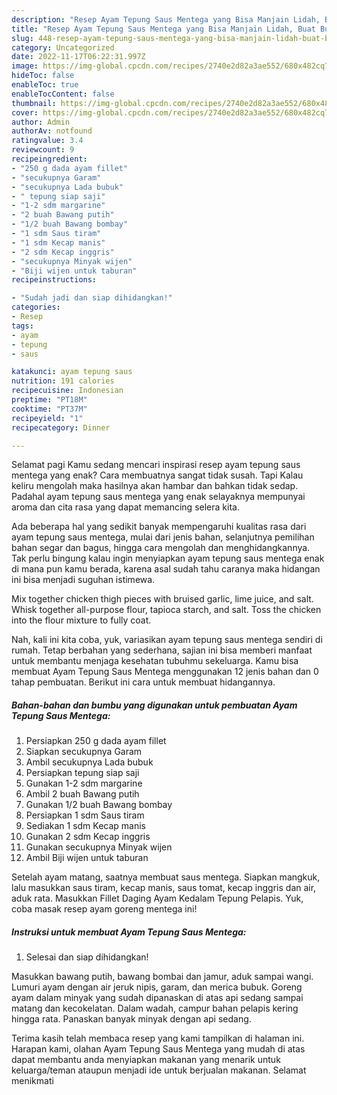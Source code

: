 ```yaml
---
description: "Resep Ayam Tepung Saus Mentega yang Bisa Manjain Lidah, Buat Buka Puasa}"
title: "Resep Ayam Tepung Saus Mentega yang Bisa Manjain Lidah, Buat Buka Puasa}"
slug: 448-resep-ayam-tepung-saus-mentega-yang-bisa-manjain-lidah-buat-buka-puasa
category: Uncategorized
date: 2022-11-17T06:22:31.997Z
image: https://img-global.cpcdn.com/recipes/2740e2d82a3ae552/680x482cq70/ayam-tepung-saus-mentega-foto-resep-utama.jpg
hideToc: false
enableToc: true
enableTocContent: false
thumbnail: https://img-global.cpcdn.com/recipes/2740e2d82a3ae552/680x482cq70/ayam-tepung-saus-mentega-foto-resep-utama.jpg
cover: https://img-global.cpcdn.com/recipes/2740e2d82a3ae552/680x482cq70/ayam-tepung-saus-mentega-foto-resep-utama.jpg
author: Admin
authorAv: notfound
ratingvalue: 3.4
reviewcount: 9
recipeingredient:
- "250 g dada ayam fillet"
- "secukupnya Garam"
- "secukupnya Lada bubuk"
- " tepung siap saji"
- "1-2 sdm margarine"
- "2 buah Bawang putih"
- "1/2 buah Bawang bombay"
- "1 sdm Saus tiram"
- "1 sdm Kecap manis"
- "2 sdm Kecap inggris"
- "secukupnya Minyak wijen"
- "Biji wijen untuk taburan"
recipeinstructions:

- "Sudah jadi dan siap dihidangkan!"
categories:
- Resep
tags:
- ayam
- tepung
- saus

katakunci: ayam tepung saus 
nutrition: 191 calories
recipecuisine: Indonesian
preptime: "PT18M"
cooktime: "PT37M"
recipeyield: "1"
recipecategory: Dinner

---
```



Selamat pagi Kamu sedang mencari inspirasi resep ayam tepung saus mentega yang enak? Cara membuatnya sangat tidak susah. Tapi Kalau keliru mengolah maka hasilnya akan hambar dan bahkan tidak sedap. Padahal ayam tepung saus mentega yang enak selayaknya mempunyai aroma dan cita rasa yang dapat memancing selera kita.


Ada beberapa hal yang sedikit banyak mempengaruhi kualitas rasa dari ayam tepung saus mentega, mulai dari jenis bahan, selanjutnya pemilihan bahan segar dan bagus, hingga cara mengolah dan menghidangkannya. Tak perlu bingung kalau ingin menyiapkan ayam tepung saus mentega enak di mana pun kamu berada, karena asal sudah tahu caranya maka hidangan ini bisa menjadi suguhan istimewa.

Mix together chicken thigh pieces with bruised garlic, lime juice, and salt. Whisk together all-purpose flour, tapioca starch, and salt. Toss the chicken into the flour mixture to fully coat.


Nah, kali ini kita coba, yuk, variasikan ayam tepung saus mentega sendiri di rumah. Tetap berbahan yang sederhana, sajian ini bisa memberi manfaat untuk membantu menjaga kesehatan tubuhmu sekeluarga. Kamu bisa membuat Ayam Tepung Saus Mentega menggunakan 12 jenis bahan dan 0 tahap pembuatan. Berikut ini cara untuk membuat hidangannya.

<!--inarticleads1-->

##### Bahan-bahan dan bumbu yang digunakan untuk pembuatan Ayam Tepung Saus Mentega:

1. Persiapkan 250 g dada ayam fillet
1. Siapkan secukupnya Garam
1. Ambil secukupnya Lada bubuk
1. Persiapkan  tepung siap saji
1. Gunakan 1-2 sdm margarine
1. Ambil 2 buah Bawang putih
1. Gunakan 1/2 buah Bawang bombay
1. Persiapkan 1 sdm Saus tiram
1. Sediakan 1 sdm Kecap manis
1. Gunakan 2 sdm Kecap inggris
1. Gunakan secukupnya Minyak wijen
1. Ambil Biji wijen untuk taburan


Setelah ayam matang, saatnya membuat saus mentega. Siapkan mangkuk, lalu masukkan saus tiram, kecap manis, saus tomat, kecap inggris dan air, aduk rata. Masukkan Fillet Daging Ayam Kedalam Tepung Pelapis. Yuk, coba masak resep ayam goreng mentega ini! 

<!--inarticleads2-->

##### Instruksi untuk membuat Ayam Tepung Saus Mentega:


1. Selesai dan siap dihidangkan!

Masukkan bawang putih, bawang bombai dan jamur, aduk sampai wangi. Lumuri ayam dengan air jeruk nipis, garam, dan merica bubuk. Goreng ayam dalam minyak yang sudah dipanaskan di atas api sedang sampai matang dan kecokelatan. Dalam wadah, campur bahan pelapis kering hingga rata. Panaskan banyak minyak dengan api sedang. 

Terima kasih telah membaca resep yang kami tampilkan di halaman ini. Harapan kami, olahan Ayam Tepung Saus Mentega yang mudah di atas dapat membantu anda menyiapkan makanan yang menarik untuk keluarga/teman ataupun menjadi ide untuk berjualan makanan. Selamat menikmati
